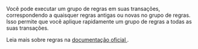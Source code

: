 Você pode executar um grupo de regras em suas transações, correspondendo a quaisquer regras antigas ou novas no grupo de regras. Isso permite que você aplique rapidamente um grupo de regras a todas as suas transações.

Leia mais sobre regras na [ documentação oficial ](https://docs.firefly-iii.org/advanced-concepts/rules).